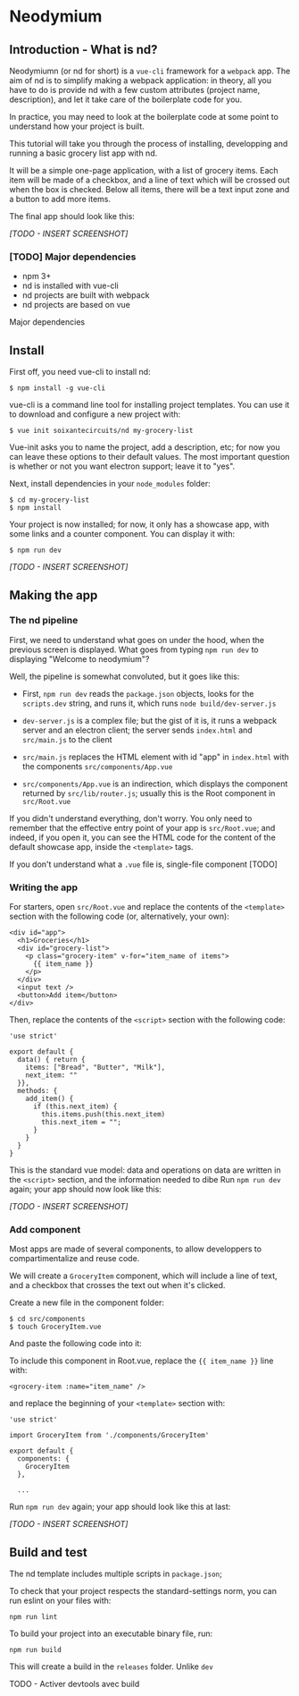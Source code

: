 Neodymium
=========

Introduction - What is nd?
--------------------------

Neodymiumn (or nd for short) is a `vue-cli` framework for a `webpack` app. The aim of nd is to simplify making a webpack application: in theory, all you have to do is provide nd with a few custom attributes (project name, description), and let it take care of the boilerplate code for you.

In practice, you may need to look at the boilerplate code at some point to understand how your project is built.

This tutorial will take you through the process of installing, developping and running a basic grocery list app with nd.

It will be a simple one-page application, with a list of grocery items. Each item will be made of a checkbox, and a line of text which will be crossed out when the box is checked. Below all items, there will be a text input zone and a button to add more items.

The final app should look like this:

_[TODO - INSERT SCREENSHOT]_

### [TODO] Major dependencies

* npm 3+
* nd is installed with vue-cli
* nd projects are built with webpack
* nd projects are based on vue

Major dependencies


Install
-------

First off, you need vue-cli to install nd:

    $ npm install -g vue-cli

vue-cli is a command line tool for installing project templates. You can use it to download and configure a new project with:

    $ vue init soixantecircuits/nd my-grocery-list

Vue-init asks you to name the project, add a description, etc; for now you can leave these options to their default values. The most important question is whether or not you want electron support; leave it to "yes".

Next, install dependencies in your `node_modules` folder:

    $ cd my-grocery-list
    $ npm install

Your project is now installed; for now, it only has a showcase app, with some links and a counter component. You can display it with:

    $ npm run dev

_[TODO - INSERT SCREENSHOT]_


Making the app
--------------

### The nd pipeline

First, we need to understand what goes on under the hood, when the previous screen is displayed. What goes from typing `npm run dev` to displaying "Welcome to neodymium"?

Well, the pipeline is somewhat convoluted, but it goes like this:

* First, `npm run dev` reads the `package.json` objects, looks for the `scripts.dev` string, and runs it, which runs `node build/dev-server.js`

* `dev-server.js` is a complex file; but the gist of it is, it runs a webpack server and an electron client; the server sends `index.html` and `src/main.js` to the client

* `src/main.js` replaces the HTML element with id "app" in `index.html` with the components `src/components/App.vue`

* `src/components/App.vue` is an indirection, which displays the component returned by `src/lib/router.js`; usually this is the Root component in `src/Root.vue`

If you didn't understand everything, don't worry. You only need to remember that the effective entry point of your app is `src/Root.vue`; and indeed, if you open it, you can see the HTML code for the content of the default showcase app, inside the `<template>` tags.

If you don't understand what a `.vue` file is, single-file component [TODO]

### Writing the app

For starters, open `src/Root.vue` and replace the contents of the `<template>` section with the following code (or, alternatively, your own):

    <div id="app">
      <h1>Groceries</h1>
      <div id="grocery-list">
        <p class="grocery-item" v-for="item_name of items">
          {{ item_name }}
        </p>
      </div>
      <input text />
      <button>Add item</button>
    </div>

Then, replace the contents of the `<script>` section with the following code:

    'use strict'

    export default {
      data() { return {
        items: ["Bread", "Butter", "Milk"],
        next_item: ""
      }},
      methods: {
        add_item() {
          if (this.next_item) {
            this.items.push(this.next_item)
            this.next_item = "";
          }
        }
      }
    }

This is the standard vue model: data and operations on data are written in the `<script>` section, and the information needed to dibe
Run `npm run dev` again; your app should now look like this:

_[TODO - INSERT SCREENSHOT]_

### Add component

Most apps are made of several components, to allow developpers to compartimentalize and reuse code.

We will create a `GroceryItem` component, which will include a line of text, and a checkbox that crosses the text out when it's clicked.

Create a new file in the component folder:

    $ cd src/components
    $ touch GroceryItem.vue

And paste the following code into it:

<template>
  <div class="grocery-item" :class="{strike: checked}">
    <input type=checkbox v-model="checked"></input>
    {{ name }}
  </div>
</template>

<script>
'use strict'

export default {
  props: ["name"],
  data() { return {
    checked: false
  }}
}
</script>

<style>
  .strike {
    text-decoration: line-through;
  }
</style>

To include this component in Root.vue, replace the `{{ item_name }}` line with:

    <grocery-item :name="item_name" />

and replace the beginning of your `<template>` section with:

    'use strict'      

    import GroceryItem from './components/GroceryItem'

    export default {
      components: {
        GroceryItem
      },

      ...

Run `npm run dev` again; your app should look like this at last:

_[TODO - INSERT SCREENSHOT]_


Build and test
--------------

The nd template includes multiple scripts in `package.json`;

To check that your project respects the standard-settings norm, you can run eslint on your files with:

    npm run lint

To build your project into an executable binary file, run:

    npm run build

This will create a build in the `releases` folder. Unlike `dev`

TODO - Activer devtools avec build
